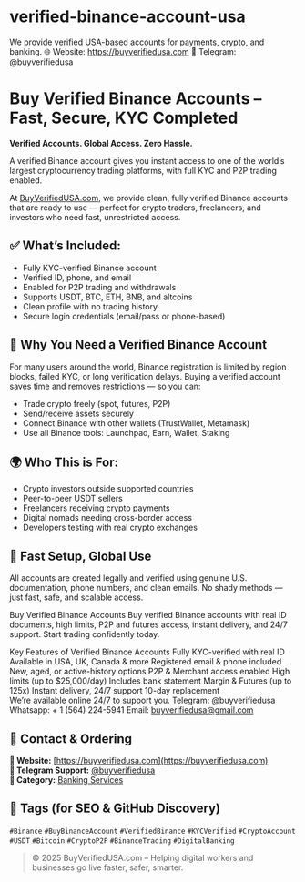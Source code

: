 # verified-binance-account-usa
 We provide verified USA-based accounts for payments, crypto, and banking. 🌐 Website: https://buyverifiedusa.com 📲 Telegram: @buyverifiedusa
# Buy Verified Binance Accounts – Fast, Secure, KYC Completed

**Verified Accounts. Global Access. Zero Hassle.**

A verified Binance account gives you instant access to one of the world’s largest cryptocurrency trading platforms, with full KYC and P2P trading enabled.

At [BuyVerifiedUSA.com](https://buyverifiedusa.com), we provide clean, fully verified Binance accounts that are ready to use — perfect for crypto traders, freelancers, and investors who need fast, unrestricted access.


## ✅ What’s Included:

- Fully KYC-verified Binance account
- Verified ID, phone, and email
- Enabled for P2P trading and withdrawals
- Supports USDT, BTC, ETH, BNB, and altcoins
- Clean profile with no trading history
- Secure login credentials (email/pass or phone-based)


## 🔐 Why You Need a Verified Binance Account

For many users around the world, Binance registration is limited by region blocks, failed KYC, or long verification delays. Buying a verified account saves time and removes restrictions — so you can:

- Trade crypto freely (spot, futures, P2P)
- Send/receive assets securely
- Connect Binance with other wallets (TrustWallet, Metamask)
- Use all Binance tools: Launchpad, Earn, Wallet, Staking

## 🌍 Who This is For:

- Crypto investors outside supported countries  
- Peer-to-peer USDT sellers  
- Freelancers receiving crypto payments  
- Digital nomads needing cross-border access  
- Developers testing with real crypto exchanges


## 🚀 Fast Setup, Global Use

All accounts are created legally and verified using genuine U.S. documentation, phone numbers, and clean emails. No shady methods — just fast, safe, and scalable access.

Buy Verified Binance Accounts
Buy verified Binance accounts with real ID documents, high limits, P2P and futures access, instant delivery, and 24/7 support. Start trading confidently today.

Key Features of Verified Binance Accounts
Fully KYC-verified with real ID
Available in USA, UK, Canada & more
Registered email & phone included
New, aged, or active-history options
P2P & Merchant access enabled
High limits (up to $25,000/day)
Includes bank statement
Margin & Futures (up to 125x)
Instant delivery, 24/7 support
10-day replacement  
We’re available online 24/7 to support you.
Telegram: @buyverifiedusa
Whatsapp: + 1 (564) 224-5941
Email: buyverifiedusa@gmail.com
## 📲 Contact & Ordering

**🔗 Website:** [https://buyverifiedusa.com](https://buyverifiedusa.com)  
**📩 Telegram Support:** [@buyverifiedusa](http://t.me/buyverifiedusa)  
**📁 Category:** [Banking Services](https://buyverifiedusa.com/product-category/banking-services/)


## 🔖 Tags (for SEO & GitHub Discovery)

`#Binance` `#BuyBinanceAccount` `#VerifiedBinance` `#KYCVerified` `#CryptoAccount` `#USDT` `#Bitcoin` `#CryptoP2P` `#BinanceTrading` `#DigitalBanking`


> © 2025 BuyVerifiedUSA.com – Helping digital workers and businesses go live faster, safer, smarter.
